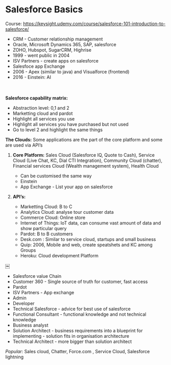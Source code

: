 <h1> Salesforce Basics </h1>

Course: https://keysight.udemy.com/course/salesforce-101-introduction-to-salesforce/

- CRM - Customer relationship management 
- Oracle, Microsoft Dynamics 365, SAP, salesforce 
- ZOHO, Hubspot, SugarCRM, Highrise 
- 1999 - went public in 2004 
- ISV Partners - create apps on salesforce 
- Salesfoce app Exchange 
- 2006 - Apex (similar to java) and Visualforce (frontend)
- 2016 - Einstein: AI 

<br> </br>
**Salesforce capability matrix:**
- Abstraction level: 0,1 and 2
- Marketting cloud and pardot 
- Highlight all services you use 
- Highlight all services you have purchased but not used 
- Go to level 2 and highlight the same things 

**The Clouds:**
Some applications are the part of the core platform and some are used via API’s

1. **Core Platform:** Sales Cloud (Salesforce IQ, Quote to Cash), Service Cloud (Live Chat, KC, Dial CTI Integration), Community Cloud (chatter), Financial services Cloud (Wealth management system), Health Cloud 
    - Can be customised the same way 
    - Einstein 
    - App Exchange - List your app on salesforce 

2. **API’s:**
    - Marketting Cloud: B to C  
    - Analytics Cloud: analyse tour customer data 
    - Commerce Cloud: Online store 
    - Internet of Things: IoT data, can consume vast amount of data and show particular query 
    - Pardot: B to B customers 
    - Desk.com : Similar to service cloud, startups and small business 
    - Quip: 2006, Mobile and web, create speatshets and KC among Groups
    - Heroku: Cloud development Platform

￼

- Salesforce value Chain
- Customer 360 - Single source of truth for customer, fast access 
- Pardot 
- ISV Partners - App exchange 
- Admin
- Developer 
- Technical Salesforce - advice for best use of salesforce 
- Functional Consultant - functional knowledge and not technical knowledge 
- Business analyst 
- Solution Architect - business requirements into a blueprint for implementing - solution fits in organisation architecture 
- Technical Architect - more bigger than solution architect 


*Popular:* Sales cloud, Chatter, Force.com , Service Cloud, Salesforce lightning

